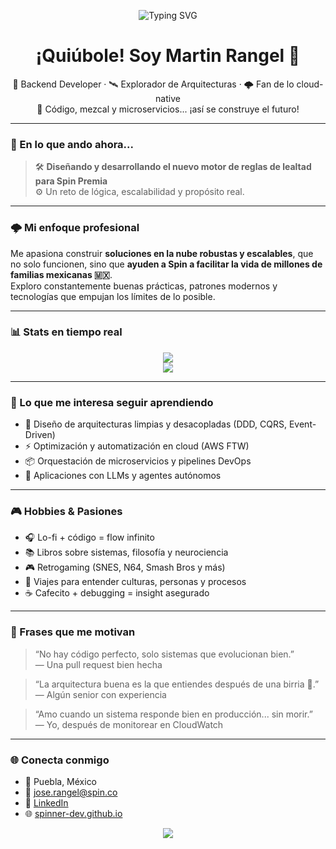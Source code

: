 <p align="center">
  <img src="https://readme-typing-svg.demolab.com?font=Fira+Code&size=22&pause=1000&color=00F5A0&center=true&vCenter=true&multiline=true&width=800&height=160&lines=%F0%9F%96%8C%EF%B8%8F+Construyendo+sistemas+en+la+nube;...con+sabor+mexicano+%F0%9F%87%B2%F0%9F%87%BD+y+una+birria+de+por+medio;...fan+del+backend%2C+la+IA+y+DDD;...so%C3%B1ando+con+arquitecturas+limpias+y+eventos;Siempre+aprendiendo%2C+siempre+iterando+%F0%9F%94%91" alt="Typing SVG" />
</p>

<h1 align="center">¡Quiúbole! Soy Martin Rangel 👋</h1>
<p align="center">
🧠 Backend Developer · 🛰️ Explorador de Arquitecturas · 🌩️ Fan de lo cloud-native <br>
🌮 Código, mezcal y microservicios... ¡así se construye el futuro!
</p>

---

### 🚧 En lo que ando ahora...

> 🛠️ **Diseñando y desarrollando el nuevo motor de reglas de lealtad para Spin Premia**  
⚙️ Un reto de lógica, escalabilidad y propósito real.

---

### 🌩️ Mi enfoque profesional

Me apasiona construir **soluciones en la nube robustas y escalables**, que no solo funcionen, sino que **ayuden a Spin a facilitar la vida de millones de familias mexicanas 🇲🇽**.  
Exploro constantemente buenas prácticas, patrones modernos y tecnologías que empujan los límites de lo posible.

---

### 📊 Stats en tiempo real

<p align="center">
  <img src="https://github-readme-stats.vercel.app/api?username=spinner-dev&show_icons=true&theme=tokyonight&hide=issues&custom_title=Mis Stats de Código 💻" />
  <br />
  <img src="https://github-readme-streak-stats.herokuapp.com?user=spinner-dev&theme=tokyonight&date_format=j%20M%5B%20Y%5D" />
</p>

---

### 🧠 Lo que me interesa seguir aprendiendo

- 🧱 Diseño de arquitecturas limpias y desacopladas (DDD, CQRS, Event-Driven)
- ⚡ Optimización y automatización en cloud (AWS FTW)
- 📦 Orquestación de microservicios y pipelines DevOps
- 💬 Aplicaciones con LLMs y agentes autónomos

---

### 🎮 Hobbies & Pasiones

- 🎧 Lo-fi + código = flow infinito
- 📚 Libros sobre sistemas, filosofía y neurociencia
- 🎮 Retrogaming (SNES, N64, Smash Bros y más)
- 🛫 Viajes para entender culturas, personas y procesos
- ☕ Cafecito + debugging = insight asegurado

---

### 💬 Frases que me motivan

> “No hay código perfecto, solo sistemas que evolucionan bien.”  
> — Una pull request bien hecha

> “La arquitectura buena es la que entiendes después de una birria 🍜.”  
> — Algún senior con experiencia

> “Amo cuando un sistema responde bien en producción... sin morir.”  
> — Yo, después de monitorear en CloudWatch

---

### 🌐 Conecta conmigo

- 📍 Puebla, México
- 📧 jose.rangel@spin.co
- 🧠 [LinkedIn](https://linkedin.com/in/martinrangel)
- 🌐 [spinner-dev.github.io](https://spinner-dev.github.io)

<p align="center">
  <img src="https://komarev.com/ghpvc/?username=spinner-dev&label=Visitas+al+perfil&color=brightgreen" />
</p>
